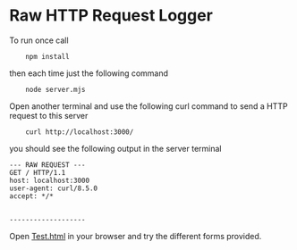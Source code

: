 # Raw HTTP Request Logger

To run once call 

```
    npm install
```

then each time just the following command

```
    node server.mjs
```

Open another terminal and use the following curl command to send a HTTP request to this server 

```
    curl http://localhost:3000/
```

you should see the following output in the server terminal 

```
--- RAW REQUEST ---
GET / HTTP/1.1
host: localhost:3000
user-agent: curl/8.5.0
accept: */*


-------------------
```

Open [Test.html](Test.html) in your browser and try the different forms provided.
